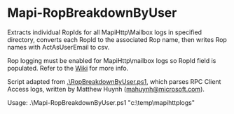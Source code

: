 # Mapi-RopBreakdownByUser

Extracts individual RopIds for all MapiHttp\Mailbox logs in specified directory, converts each RopId to the associated Rop name, then writes Rop names with ActAsUserEmail to csv.

Rop logging must be enabled for MapiHttp\mailbox logs so RopId field is populated. Refer to the [Wiki](https://github.com/erscofie/Mapi-RopBreakdownByUser/wiki/Enable-Rop-logging-for-MapiHttp-in-Exchange-2013-and-2016) for more info.

Script adapted from [.\RopBreakdownByUser.ps1](https://blogs.technet.microsoft.com/mahuynh/2014/09/25/rop-breakdown-by-user/), which parses RPC Client Access logs, written by Matthew Huynh (mahuynh@microsoft.com).


Usage: .\Mapi-RopBreakdownByUser.ps1 "c:\temp\mapihttplogs"
